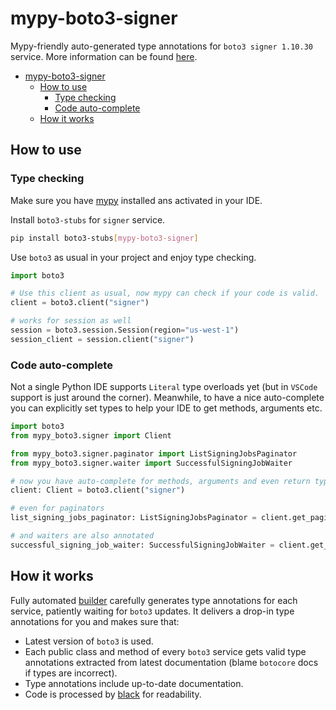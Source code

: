 # mypy-boto3-signer

Mypy-friendly auto-generated type annotations for `boto3 signer 1.10.30` service.
More information can be found [here](https://github.com/vemel/mypy_boto3).

- [mypy-boto3-signer](#mypy-boto3-signer)
  - [How to use](#how-to-use)
    - [Type checking](#type-checking)
    - [Code auto-complete](#code-auto-complete)
  - [How it works](#how-it-works)

## How to use

### Type checking

Make sure you have [mypy](https://github.com/python/mypy) installed ans activated in your IDE.

Install `boto3-stubs` for `signer` service.

```bash
pip install boto3-stubs[mypy-boto3-signer]
```

Use `boto3` as usual in your project and enjoy type checking.

```python
import boto3

# Use this client as usual, now mypy can check if your code is valid.
client = boto3.client("signer")

# works for session as well
session = boto3.session.Session(region="us-west-1")
session_client = session.client("signer")

```

### Code auto-complete

Not a single Python IDE supports `Literal` type overloads yet (but in `VSCode` support is just around the corner).
Meanwhile, to have a nice auto-complete you can explicitly set types to help your IDE to get methods, arguments etc.

```python
import boto3
from mypy_boto3.signer import Client

from mypy_boto3.signer.paginator import ListSigningJobsPaginator
from mypy_boto3.signer.waiter import SuccessfulSigningJobWaiter

# now you have auto-complete for methods, arguments and even return types
client: Client = boto3.client("signer")

# even for paginators
list_signing_jobs_paginator: ListSigningJobsPaginator = client.get_paginator("list_signing_jobs")

# and waiters are also annotated
successful_signing_job_waiter: SuccessfulSigningJobWaiter = client.get_waiter("successful_signing_job")
```

## How it works

Fully automated [builder](https://github.com/vemel/mypy_boto3) carefully generates
type annotations for each service, patiently waiting for `boto3` updates. It delivers
a drop-in type annotations for you and makes sure that:

- Latest version of `boto3` is used.
- Each public class and method of every `boto3` service gets valid type annotations
  extracted from latest documentation (blame `botocore` docs if types are incorrect).
- Type annotations include up-to-date documentation.
- Code is processed by [black](https://github.com/psf/black) for readability.